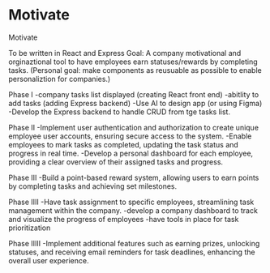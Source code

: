 # Motivate
Motivate

To be written in React and Express 
Goal: A company motivational and orginaztional tool to have employees earn statuses/rewards by completing tasks. 
(Personal goal: make components as reusuable as possible to enable personaliztion for companies.)

Phase I 
-company tasks list displayed (creating React front end) 
-abitlity to add tasks (adding Express backend) 
-Use AI to design app (or using Figma) 
-Develop the Express backend to handle CRUD from tge tasks list.  

Phase II 
-Implement user authentication and authorization to create unique employee user accounts, ensuring secure access to the system.
-Enable employees to mark tasks as completed, updating the task status and progress in real time.
-Develop a personal dashboard for each employee, providing a clear overview of their assigned tasks and progress. 

Phase III 
-Build a  point-based reward system, allowing users to earn points by completing tasks and achieving set milestones.

Phase IIII 
-Have task assignment to specific employees, streamlining task management within the company. 
-develop a company dashboard to track and visualize the progress of employees 
-have tools in place for task prioritization

Phase IIIII 
-Implement additional features such as earning prizes, unlocking statuses, and receiving email reminders for task deadlines, enhancing the overall user experience.
